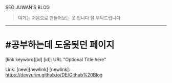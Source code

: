 SEO JUWAN'S BLOG
>여기는 처음으로 만들어보는 곳 입니다
잘 부탁드립니다
*******
#공부하는데 도움됫던 페이지
========================





[link keyword][id]
[id]: URL "Optional Title here"

Link: [new][newlink]
[newlink]: <https://devyurim.github.io/DE/Github%20Blog>
